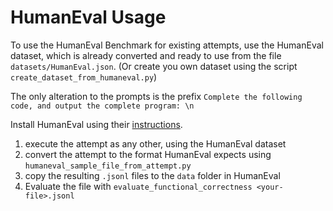 # HumanEval Usage

To use the HumanEval Benchmark for existing attempts, use the HumanEval dataset, which is already converted and ready to use from the file `datasets/HumanEval.json`.
(Or create you own dataset using the script `create_dataset_from_humaneval.py`)

The only alteration to the prompts is the prefix `Complete the following code, and output the complete program: \n`

Install HumanEval using their [instructions](https://github.com/openai/human-eval).

1. execute the attempt as any other, using the HumanEval dataset
1. convert the attempt to the format HumanEval expects using `humaneval_sample_file_from_attempt.py`
1. copy the resulting `.jsonl` files to the `data` folder in HumanEval
1. Evaluate the file with `evaluate_functional_correctness <your-file>.jsonl`
